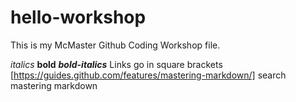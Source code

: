 # hello-workshop
This is my McMaster Github Coding Workshop file.

*italics*   **bold**   ***bold-italics***
Links go in square brackets [https://guides.github.com/features/mastering-markdown/]
search mastering markdown
